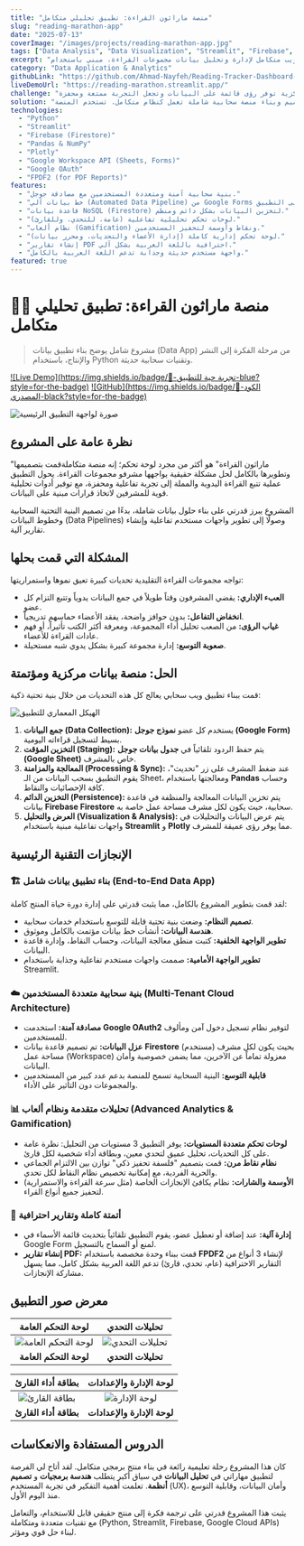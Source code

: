 ```yaml
---
title: "منصة ماراثون القراءة: تطبيق تحليلي متكامل"
slug: "reading-marathon-app"
date: "2025-07-13"
coverImage: "/images/projects/reading-marathon-app.jpg"
tags: ["Data Analysis", "Data Visualization", "Streamlit", "Firebase", "Pandas", "Plotly", "Full-Stack Python", "Google Cloud", "Data Engineering"]
excerpt: "تطبيق ويب متكامل لإدارة وتحليل بيانات مجموعات القراءة، مبني باستخدام Python و Streamlit. يتميز التطبيق بنظام ألعاب (Gamification) ومزامنة سحابية مع Google Sheets وقاعدة بيانات Firestore مع لوحات تحكم تفاعلية وتقارير PDF آلية."
category: "Data Application & Analytics"
githubLink: "https://github.com/Ahmad-Nayfeh/Reading-Tracker-Dashboard-Cloud"
liveDemoUrl: "https://reading-marathon.streamlit.app/"
challenge: "تكمن الصعوبة في إدارة مجموعات القراءة في التحديات المستمرة لمتابعة التزام الأعضاء، والحفاظ على تفاعلهم، والعبء الإداري الكبير على المشرفين. كانت هناك حاجة ماسة لأداة مركزية توفر رؤى قائمة على البيانات وتجعل التجربة ممتعة ومحفزة."
solution: "قمت بتصميم وبناء منصة سحابية شاملة تعمل كنظام متكامل. تستخدم المنصة Google Forms لجمع البيانات بسلاسة، وتزامنها مع قاعدة بيانات Firestore السحابية لكل مستخدم، وتعرضها في لوحات تحكم تفاعلية مبنية بـ Streamlit. تم دمج نظام نقاط وأوسمة ذكي لتحفيز المشاركين، مع أدوات إدارية قوية للمشرفين."
technologies:
  - "Python"
  - "Streamlit"
  - "Firebase (Firestore)"
  - "Pandas & NumPy"
  - "Plotly"
  - "Google Workspace API (Sheets, Forms)"
  - "Google OAuth"
  - "FPDF2 (for PDF Reports)"
features:
  - "بنية سحابية آمنة ومتعددة المستخدمين مع مصادقة جوجل."
  - "خط بيانات آلي (Automated Data Pipeline) من Google Forms إلى التطبيق."
  - "قاعدة بيانات NoSQL (Firestore) لتخزين البيانات بشكل دائم ومنظم."
  - "لوحات تحكم تحليلية تفاعلية (عامة، للتحدي، وللقارئ)."
  - "نظام ألعاب (Gamification) ونقاط وأوسمة لتحفيز المستخدمين."
  - "لوحة تحكم إدارية كاملة (إدارة الأعضاء والتحديات، ومحرر بيانات)."
  - "إنشاء تقارير PDF احترافية باللغة العربية بشكل آلي."
  - "واجهة مستخدم حديثة وجذابة تدعم اللغة العربية بالكامل."
featured: true
---
```


# 🏃‍♂️ منصة ماراثون القراءة: تطبيق تحليلي متكامل

> مشروع شامل يوضح بناء تطبيق بيانات (Data App) من مرحلة الفكرة إلى النشر والإنتاج، باستخدام Python وتقنيات سحابية حديثة.

[![Live Demo](https://img.shields.io/badge/🚀-تجربة حية للتطبيق-blue?style=for-the-badge)](https://reading-marathon.streamlit.app/)
[![GitHub](https://img.shields.io/badge/📁-الكود المصدري-black?style=for-the-badge)](https://github.com/Ahmad-Nayfeh/Reading-Tracker-Dashboard-Cloud)

![صورة لواجهة التطبيق الرئيسية](/images/projects/reading-marathon-app/dashboard.png)

## نظرة عامة على المشروع

"ماراثون القراءة" هو أكثر من مجرد لوحة تحكم؛ إنه منصة متكاملةقمت بتصميمها وتطويرها بالكامل لحل مشكلة حقيقية يواجهها مشرفو مجموعات القراءة. يحول التطبيق عملية تتبع القراءة اليدوية والمملة إلى تجربة تفاعلية ومحفزة، مع توفير أدوات تحليلية قوية للمشرفين لاتخاذ قرارات مبنية على البيانات.

المشروع يبرز قدرتي على بناء حلول بيانات شاملة، بدءًا من تصميم البنية التحتية السحابية وخطوط البيانات (Data Pipelines) وصولًا إلى تطوير واجهات مستخدم تفاعلية وإنشاء تقارير آلية.

## المشكلة التي قمت بحلها

تواجه مجموعات القراءة التقليدية تحديات كبيرة تعيق نموها واستمراريتها:
- **العبء الإداري:** يقضي المشرفون وقتاً طويلاً في جمع البيانات يدوياً وتتبع التزام كل عضو.
- **انخفاض التفاعل:** بدون حوافز واضحة، يفقد الأعضاء حماسهم تدريجياً.
- **غياب الرؤى:** من الصعب تحليل أداء المجموعة، ومعرفة أكثر الكتب تأثيراً، أو فهم عادات القراءة للأعضاء.
- **صعوبة التوسع:** إدارة مجموعة كبيرة بشكل يدوي شبه مستحيلة.

## الحل: منصة بيانات مركزية ومؤتمتة

قمت ببناء تطبيق ويب سحابي يعالج كل هذه التحديات من خلال بنية تحتية ذكية:

![الهيكل المعماري للتطبيق](/images/projects/reading-marathon-app/architecture.png)

1.  **جمع البيانات (Data Collection):** يستخدم كل عضو **نموذج جوجل (Google Form)** بسيط لتسجيل قراءاته اليومية.
2.  **التخزين المؤقت (Staging):** يتم حفظ الردود تلقائياً في **جدول بيانات جوجل (Google Sheet)** خاص بالمشرف.
3.  **المعالجة والمزامنة (Processing & Sync):** عند ضغط المشرف على زر "تحديث"، يقوم التطبيق بسحب البيانات من الـ Sheet، ومعالجتها باستخدام **Pandas** وحساب كافة الإحصائيات والنقاط.
4.  **التخزين الدائم (Persistence):** يتم تخزين البيانات المعالجة والمنظفة في قاعدة بيانات **Firebase Firestore** سحابية، حيث يكون لكل مشرف مساحة عمل خاصة به.
5.  **العرض والتحليل (Visualization & Analysis):** يتم عرض البيانات والتحليلات في واجهات تفاعلية مبنية باستخدام **Streamlit** و **Plotly** مما يوفر رؤى عميقة للمشرف.

## الإنجازات التقنية الرئيسية

### 🏗️ **بناء تطبيق بيانات شامل (End-to-End Data App)**
لقد قمت بتطوير المشروع بالكامل، مما يثبت قدرتي على إدارة دورة حياة المنتج كاملة:
- **تصميم النظام:** وضعت بنية تحتية قابلة للتوسع باستخدام خدمات سحابية.
- **هندسة البيانات:** أنشأت خط بيانات مؤتمت بالكامل وموثوق.
- **تطوير الواجهة الخلفية:** كتبت منطق معالجة البيانات، وحساب النقاط، وإدارة قاعدة البيانات.
- **تطوير الواجهة الأمامية:** صممت واجهات مستخدم تفاعلية وجذابة باستخدام Streamlit.

### ☁️ **بنية سحابية متعددة المستخدمين (Multi-Tenant Cloud Architecture)**
- **مصادقة آمنة:** استخدمت **Google OAuth2** لتوفير نظام تسجيل دخول آمن ومألوف للمستخدمين.
- **عزل البيانات:** تم تصميم قاعدة بيانات **Firestore** بحيث يكون لكل مشرف (مستخدم) مساحة عمل (Workspace) معزولة تماماً عن الآخرين، مما يضمن خصوصية وأمان البيانات.
- **قابلية التوسع:** البنية السحابية تسمح للمنصة بدعم عدد كبير من المستخدمين والمجموعات دون التأثير على الأداء.

### 📊 **تحليلات متقدمة ونظام ألعاب (Advanced Analytics & Gamification)**
- **لوحات تحكم متعددة المستويات:** يوفر التطبيق 3 مستويات من التحليل: نظرة عامة على كل التحديات، تحليل عميق لتحدي معين، وبطاقة أداء شخصية لكل قارئ.
- **نظام نقاط مرن:** قمت بتصميم "فلسفة تحفيز ذكي" توازن بين الالتزام الجماعي والحرية الفردية، مع إمكانية تخصيص نظام النقاط لكل تحدي.
- **الأوسمة والشارات:** نظام يكافئ الإنجازات الخاصة (مثل سرعة القراءة والاستمرارية) لتحفيز جميع أنواع القراء.

### 🤖 **أتمتة كاملة وتقارير احترافية**
- **إدارة آلية:** عند إضافة أو تعطيل عضو، يقوم التطبيق تلقائياً بتحديث قائمة الأسماء في Google Form لمنع أو السماح بالتسجيل.
- **إنشاء تقارير PDF:** قمت ببناء وحدة مخصصة باستخدام **FPDF2** لإنشاء 3 أنواع من التقارير الاحترافية (عام، تحدي، قارئ) تدعم اللغة العربية بشكل كامل، مما يسهل مشاركة الإنجازات.

## معرض صور التطبيق

| لوحة التحكم العامة | تحليلات التحدي |
| :---: | :---: |
| ![لوحة التحكم العامة](/images/projects/reading-marathon-app/dashboard.png) | ![تحليلات التحدي](/images/projects/reading-marathon-app/challenge-analytics.png) |
| **لوحة التحكم العامة** | **تحليلات التحدي** |

| بطاقة أداء القارئ | لوحة الإدارة والإعدادات |
| :---: | :---: |
| ![بطاقة القارئ](/images/projects/reading-marathon-app/reader-card.png) | ![لوحة الإدارة](/images/projects/reading-marathon-app/admin-panel.png) |
| **بطاقة أداء القارئ** | **لوحة الإدارة والإعدادات** |

## الدروس المستفادة والانعكاسات

كان هذا المشروع رحلة تعليمية رائعة في بناء منتج برمجي متكامل. لقد أتاح لي الفرصة لتطبيق مهاراتي في **تحليل البيانات** في سياق أكبر يتطلب **هندسة برمجيات** و **تصميم أنظمة**. تعلمت أهمية التفكير في تجربة المستخدم (UX)، وأمان البيانات، وقابلية التوسع منذ اليوم الأول.

يثبت هذا المشروع قدرتي على ترجمة فكرة إلى منتج حقيقي قابل للاستخدام، والتعامل مع تقنيات متعددة ومتكاملة (Python, Streamlit, Firebase, Google Cloud APIs) لبناء حل قوي ومؤثر.

